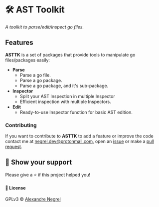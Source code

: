 # :hammer_and_wrench: AST Toolkit
*A toolkit to parse/edit/inspect go files.*

## Features
**ASTTK** is a set of packages that provide tools to manipulate go files/packages easily:
- **Parse**
	- Parse a go file.
	- Parse a go package.
	- Parse a go package, and it's sub-package.
- **Inspector**
	- Split your AST Inspection in multiple Inspector
	- Efficient inspection with multiple Inspectors.
- **Edit**
	- Ready-to-use Inspector function for basic AST edition.

### Contributing
If you want to contribute to **ASTTK** to add a feature or improve the code contact me at
[negrel.dev@protonmail.com](mailto:negrel.dev@protonmail.com), open an [issue](https://github.com/negrel/asttk/issues)
or make a [pull request](https://github.com/negrel/asttk/pulls).

## :stars: Show your support
Please give a :star: if this project helped you!

#### :scroll: License
GPLv3 © [Alexandre Negrel](https://www.negrel.dev)
